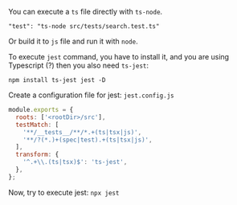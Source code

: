 You can execute a `ts` file directly with `ts-node`. 

```
"test": "ts-node src/tests/search.test.ts"
```

Or build it to `js` file and run it with `node`.


To execute `jest` command, you have to install it, and you are using Typescript (?) then you also need `ts-jest`:

```
npm install ts-jest jest -D
```
Create a configuration file for jest: `jest.config.js`

```js
module.exports = {
  roots: ['<rootDir>/src'],
  testMatch: [
    '**/__tests__/**/*.+(ts|tsx|js)',
    '**/?(*.)+(spec|test).+(ts|tsx|js)',
  ],
  transform: {
    '^.+\\.(ts|tsx)$': 'ts-jest',
  },
};
```

Now, try to execute jest: `npx jest`


